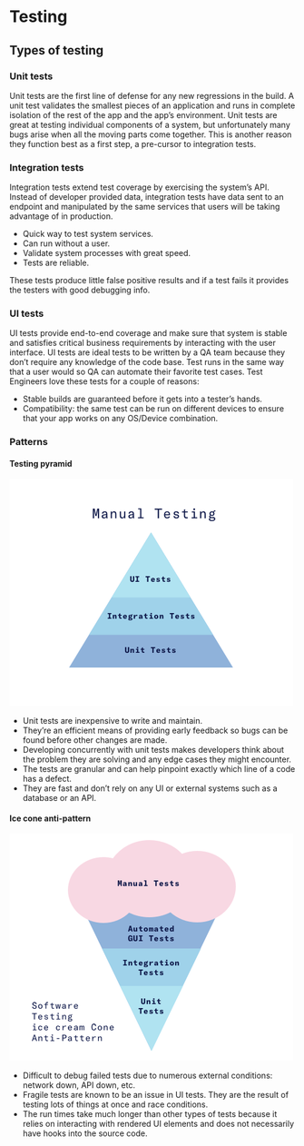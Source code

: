 # Testing

## Types of testing

### Unit tests
Unit tests are the first line of defense for any new regressions in the build. A unit test validates the smallest pieces of an application and runs in complete isolation of the rest of the app and the app’s environment.
Unit tests are great at testing individual components of a system, but unfortunately many bugs arise when all the moving parts come together. This is another reason they function best as a first step, a pre-cursor to integration tests.

### Integration tests
Integration tests extend test coverage by exercising the system’s API. Instead of developer provided data, integration tests have data sent to an endpoint and manipulated by the same services that users will be taking advantage of in production.
- Quick way to test system services.
- Can run without a user.
- Validate system processes with great speed.
- Tests are reliable.

These tests produce little false positive results and if a test fails it provides the testers with good debugging info.

### UI tests
UI tests provide end-to-end coverage and make sure that system is stable and satisfies critical business requirements by interacting with the user interface. UI tests are ideal tests to be written by a QA team because they don’t require any knowledge of the code base. Test runs in the same way that a user would so QA can automate their favorite test cases. Test Engineers love these tests for a couple of reasons:

- Stable builds are guaranteed before it gets into a tester’s hands.
- Compatibility: the same test can be run on different devices to ensure that your app works on any OS/Device combination.

### Patterns

#### Testing pyramid

![Testing pyramid](https://github.com/ricardocasares/grow/blob/master/assets/automation-pyramid-1.png?raw=true "Testing pyramid")

- Unit tests are inexpensive to write and maintain.
- They’re an efficient means of providing early feedback so bugs can be found before other changes are made.
- Developing concurrently with unit tests makes developers think about the problem they are solving and any edge cases they might encounter.
- The tests are granular and can help pinpoint exactly which line of a code has a defect.
- They are fast and don’t rely on any UI or external systems such as a database or an API.

#### Ice cone anti-pattern
![Ice cone anti-pattern](https://github.com/ricardocasares/grow/blob/master/assets/automation-pyramid-ice-cream.png?raw=true "Ice cone anti-pattern")

- Difficult to debug failed tests due to numerous external conditions: network down, API down, etc.
- Fragile tests are known to be an issue in UI tests. They are the result of testing lots of things at once and race conditions.
- The run times take much longer than other types of tests because it relies on interacting with rendered UI elements and does not necessarily have hooks into the source code.

